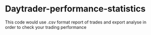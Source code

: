 # Daytrader-performance-statistics
This code would use .csv format report of trades and export analyse in order to check your trading performance
